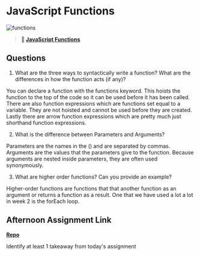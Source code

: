 # JavaScript Functions

![functions](https://bcw.blob.core.windows.net/public/img/function-anatomy.jpg)

> **📖 [JavaScript Functions](https://codeworksacademy.com/fs-student-guide/resources/wk2/02-Functions)**

## Questions

1. What are the three ways to syntactically write a function? What are the differences in how the function acts (if any)?

You can declare a function with the functions keyword. This hoists the function to the top of the code so it can be used before it has been called. There are also function expressions which are functions set equal to a variable. They are not hoisted and cannot be used before they are created. Lastly there are arrow function expressions which are pretty much just shorthand function expressions. 

2. What is the difference between Parameters and Arguments?

Parameters are the names in the () and are separated by commas. Arguments are the values that the parameters give to the function. Because arguments are nested inside parameters, they are often used synonymously.

3. What are higher order functions? Can you provide an example?

Higher-order functions are functions that that another function as an argument or returns a function as a result. One that we have used a lot a lot in week 2 is the forEach loop.

## Afternoon Assignment Link

**[Repo](https://github.com/Luke-Yost/week2day2)**

Identify at least 1 takeaway from today's assignment
